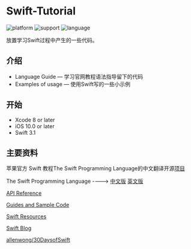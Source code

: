 # Swift-Tutorial

![platform](https://img.shields.io/badge/platform-iOS-blue.svg?style=flat)
![support](https://img.shields.io/badge/support-iOS%2010%2B-blue.svg?style=flat)
![language](https://img.shields.io/badge/language-Swift%203-blue.svg?style=flat)

放置学习Swift过程中产生的一些代码。

## 介绍

- Language Guide — 学习官网教程语法指导留下的代码
- Examples of usage — 使用Swift写的一些小示例

## 开始

- Xcode 8 or later
- iOS 10.0 or later
- Swift 3.1

## 主要资料

苹果官方 Swift 教程The Swift Programming Language的中文翻译开源[项目](https://github.com/numbbbbb/the-swift-programming-language-in-chinese)

The Swift Programming Language		---->		[中文版](http://wiki.jikexueyuan.com/project/swift/) 	[英文版](https://developer.apple.com/library/content/documentation/Swift/Conceptual/Swift_Programming_Language/index.html#//apple_ref/doc/uid/TP40014097-CH3-ID0)

[API Reference](https://developer.apple.com/reference)

[Guides and Sample Code](https://developer.apple.com/library/content/navigation/)

[Swift Resources](https://developer.apple.com/swift/resources/)

[Swift Blog](https://developer.apple.com/swift/blog/)

[allenwong/30DaysofSwift](https://github.com/allenwong/30DaysofSwift)

